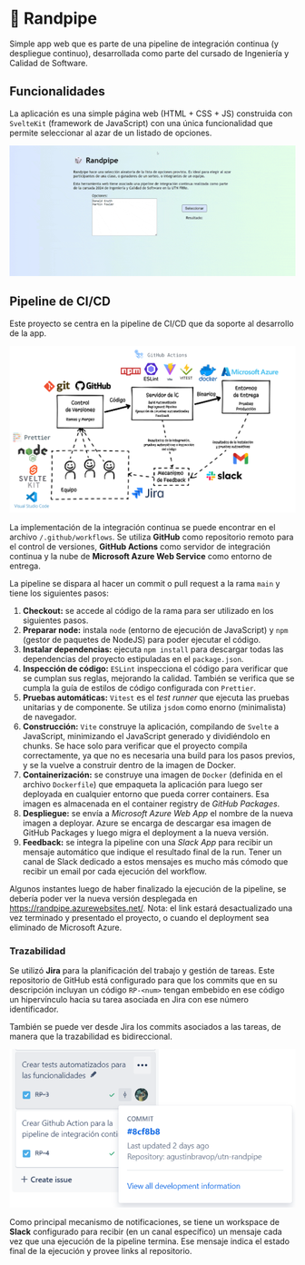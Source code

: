 # 🎲 Randpipe

Simple app web que es parte de una pipeline de integración continua (y despliegue continuo), desarrollada como parte del cursado de Ingeniería y Calidad de Software.

## Funcionalidades

La aplicación es una simple página web (HTML + CSS + JS) construida con `SvelteKit` (framework de JavaScript) con una única funcionalidad que permite seleccionar al azar de un listado de opciones.

![Demo de la funcionalidad de Randpipe](docs/randpipe-demo.gif)

## Pipeline de CI/CD

Este proyecto se centra en la pipeline de CI/CD que da soporte al desarrollo de la app.

![Esquema de la Integración Continua de Randpipe](docs/esquema-integracion-continua.png)

La implementación de la integración continua se puede encontrar en el archivo `/.github/workflows`. Se utiliza **GitHub** como repositorio remoto para el control de versiones, **GitHub Actions** como servidor de integración continua y la nube de **Microsoft Azure Web Service** como entorno de entrega.

La pipeline se dispara al hacer un commit o pull request a la rama `main` y tiene los siguientes pasos:

1. **Checkout:** se accede al código de la rama para ser utilizado en los siguientes pasos.
2. **Preparar node:** instala `node` (entorno de ejecución de JavaScript) y `npm` (gestor de paquetes de NodeJS) para poder ejecutar el código.
3. **Instalar dependencias:** ejecuta `npm install` para descargar todas las dependencias del proyecto estipuladas en el `package.json`.
4. **Inspección de código:** `ESLint` inspecciona el código para verificar que se cumplan sus reglas, mejorando la calidad. También se verifica que se cumpla la guía de estilos de código configurada con `Prettier`.
5. **Pruebas automáticas:** `Vitest` es el _test runner_ que ejecuta las pruebas unitarias y de componente. Se utiliza `jsdom` como enorno (minimalista) de navegador.
6. **Construcción:** `Vite` construye la aplicación, compilando de `Svelte` a JavaScript, minimizando el JavaScript generado y dividiéndolo en chunks. Se hace solo para verificar que el proyecto compila correctamente, ya que no es necesaria una build para los pasos previos, y se la vuelve a construir dentro de la imagen de Docker.
7. **Containerización:** se construye una imagen de `Docker` (definida en el archivo `Dockerfile`) que empaqueta la aplicación para luego ser deployada en cualquier entorno que pueda correr containers. Esa imagen es almacenada en el container registry de _GitHub Packages_.
8. **Despliegue:** se envía a _Microsoft Azure Web App_ el nombre de la nueva imagen a deployar. Azure se encarga de descargar esa imagen de GitHub Packages y luego migra el deployment a la nueva versión.
9. **Feedback:** se integra la pipeline con una _Slack App_ para recibir un mensaje automático que indique el resultado final de la run. Tener un canal de Slack dedicado a estos mensajes es mucho más cómodo que recibir un email por cada ejecución del workflow.

Algunos instantes luego de haber finalizado la ejecución de la pipeline, se debería poder ver la nueva versión desplegada en https://randpipe.azurewebsites.net/. Nota: el link estará desactualizado una vez terminado y presentado el proyecto, o cuando el deployment sea eliminado de Microsoft Azure.

### Trazabilidad

Se utilizó **Jira** para la planificación del trabajo y gestión de tareas. Este repositorio de GitHub está configurado para que los commits que en su descripción incluyan un código `RP-<num>` tengan embebido en ese código un hipervínculo hacia su tarea asociada en Jira con ese número identificador.

También se puede ver desde Jira los commits asociados a las tareas, de manera que la trazabilidad es bidireccional.

![Tarea de Jira con un commit asociado](docs/commit-en-jira.png)

Como principal mecanismo de notificaciones, se tiene un workspace de **Slack** configurado para recibir (en un canal específico) un mensaje cada vez que una ejecución de la pipeline termina. Ese mensaje indica el estado final de la ejecución y provee links al repositorio.
